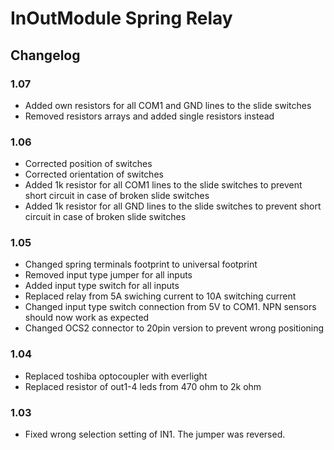 # InOutModule Spring Relay

## Changelog

### 1.07

- Added own resistors for all COM1 and GND lines to the slide switches
- Removed resistors arrays and added single resistors instead

### 1.06

- Corrected position of switches
- Corrected orientation of switches
- Added 1k resistor for all COM1 lines to the slide switches to prevent short circuit in case of broken slide switches
- Added 1k resistor for all GND lines to the slide switches to prevent short circuit in case of broken slide switches

### 1.05

- Changed spring terminals footprint to universal footprint
- Removed input type jumper for all inputs
- Added input type switch for all inputs
- Replaced relay from 5A swiching current to 10A switching current
- Changed input type switch connection from 5V to COM1. NPN sensors should now work as expected
- Changed OCS2 connector to 20pin version to prevent wrong positioning

### 1.04

- Replaced toshiba optocoupler with everlight
- Replaced resistor of out1-4 leds from 470 ohm to 2k ohm

### 1.03

- Fixed wrong selection setting of IN1. The jumper was reversed.
